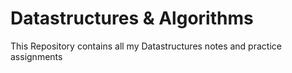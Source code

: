 # Datastructures  & Algorithms


This Repository contains all my Datastructures notes and practice assignments
